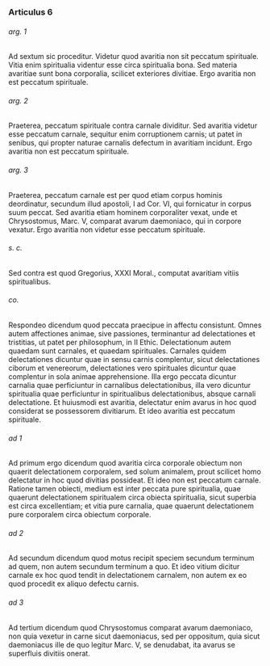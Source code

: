 ### Articulus 6

###### arg. 1
Ad sextum sic proceditur. Videtur quod avaritia non sit peccatum spirituale. Vitia enim spiritualia videntur esse circa spiritualia bona. Sed materia avaritiae sunt bona corporalia, scilicet exteriores divitiae. Ergo avaritia non est peccatum spirituale.

###### arg. 2
Praeterea, peccatum spirituale contra carnale dividitur. Sed avaritia videtur esse peccatum carnale, sequitur enim corruptionem carnis; ut patet in senibus, qui propter naturae carnalis defectum in avaritiam incidunt. Ergo avaritia non est peccatum spirituale.

###### arg. 3
Praeterea, peccatum carnale est per quod etiam corpus hominis deordinatur, secundum illud apostoli, I ad Cor. VI, qui fornicatur in corpus suum peccat. Sed avaritia etiam hominem corporaliter vexat, unde et Chrysostomus, Marc. V, comparat avarum daemoniaco, qui in corpore vexatur. Ergo avaritia non videtur esse peccatum spirituale.

###### s. c.
Sed contra est quod Gregorius, XXXI Moral., computat avaritiam vitiis spiritualibus.

###### co.
Respondeo dicendum quod peccata praecipue in affectu consistunt. Omnes autem affectiones animae, sive passiones, terminantur ad delectationes et tristitias, ut patet per philosophum, in II Ethic. Delectationum autem quaedam sunt carnales, et quaedam spirituales. Carnales quidem delectationes dicuntur quae in sensu carnis complentur, sicut delectationes ciborum et venereorum, delectationes vero spirituales dicuntur quae complentur in sola animae apprehensione. Illa ergo peccata dicuntur carnalia quae perficiuntur in carnalibus delectationibus, illa vero dicuntur spiritualia quae perficiuntur in spiritualibus delectationibus, absque carnali delectatione. Et huiusmodi est avaritia, delectatur enim avarus in hoc quod considerat se possessorem divitiarum. Et ideo avaritia est peccatum spirituale.

###### ad 1
Ad primum ergo dicendum quod avaritia circa corporale obiectum non quaerit delectationem corporalem, sed solum animalem, prout scilicet homo delectatur in hoc quod divitias possideat. Et ideo non est peccatum carnale. Ratione tamen obiecti, medium est inter peccata pure spiritualia, quae quaerunt delectationem spiritualem circa obiecta spiritualia, sicut superbia est circa excellentiam; et vitia pure carnalia, quae quaerunt delectationem pure corporalem circa obiectum corporale.

###### ad 2
Ad secundum dicendum quod motus recipit speciem secundum terminum ad quem, non autem secundum terminum a quo. Et ideo vitium dicitur carnale ex hoc quod tendit in delectationem carnalem, non autem ex eo quod procedit ex aliquo defectu carnis.

###### ad 3
Ad tertium dicendum quod Chrysostomus comparat avarum daemoniaco, non quia vexetur in carne sicut daemoniacus, sed per oppositum, quia sicut daemoniacus ille de quo legitur Marc. V, se denudabat, ita avarus se superfluis divitiis onerat.

